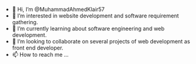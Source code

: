 - 👋 Hi, I’m @MuhammadAhmedKlair57
- 👀 I’m interested in website development and software requirement gathering.
- 🌱 I’m currently learning about software engineering and web development.
- 💞️ I’m looking to collaborate on several projects of web development as front end developer.
- 📫 How to reach me ...

<!---
MuhammadAhmedKlair57/MuhammadAhmedKlair57 is a ✨ special ✨ repository because its `README.md` (this file) appears on your GitHub profile.
You can click the Preview link to take a look at your changes.
--->
